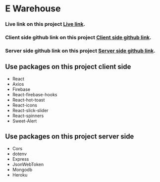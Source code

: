 # E Warehouse

### Live link on this project [Live link](https://electronics-warehouse-970bd.web.app/).

### Client side github link on this project [Client side github link](https://github.com/ProgrammingHeroWC4/warehouse-management-client-side-saddamhosan).

### Server side github link on this project [Server side github link](https://github.com/ProgrammingHeroWC4/warehouse-management-server-side-saddamhosan).

## Use packages on this project client side

- React
- Axios
- Firebase
- React-firebase-hooks
- React-hot-toast
- React-icons
- React-slick-slider
- React-spinners
- Sweet-Alert

## Use packages on this project server side

- Cors
- dotenv
- Express
- JsonWebToken
- Mongodb
- Heroku
